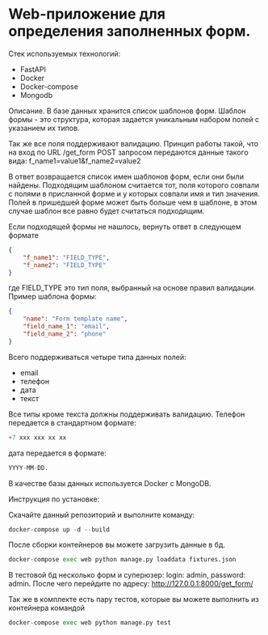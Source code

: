 # Web-приложение для определения заполненных форм.

Стек используемых технологий:
* FastAPI
* Docker
* Docker-compose
* Mongodb

Описание.
В базе данных хранится список шаблонов форм. 
Шаблон формы - это структура, которая задается уникальным набором полей с указанием их типов.

Так же все поля поддерживают валидацию. 
Принцип работы такой, что на вход по URL /get_form POST запросом передаются данные такого вида:
f_name1=value1&f_name2=value2


В ответ возвращается список имен шаблонов форм, если они были найдены.
Подходящим шаблоном считается тот, поля которого совпали с полями в присланной форме и у которых совпали имя и тип значения. Полей в пришедшей форме может быть больше чем в шаблоне, в этом случае шаблон все равно будет считаться подходящим.

Если подходящей формы не нашлось, вернуть ответ в следующем формате
```json
{
    "f_name1": "FIELD_TYPE",
    "f_name2": "FIELD_TYPE"
}

```
где FIELD_TYPE это тип поля, выбранный на основе правил валидации.
Пример шаблона формы:

```json
{
    "name": "Form template name",
    "field_name_1": "email",
    "field_name_2": "phone"
}
```

Всего поддерживаться четыре типа данных полей: 
* email
* телефон
* дата
* текст

Все типы кроме текста должны поддерживать валидацию. Телефон передается в стандартном формате:
```python
+7 xxx xxx xx xx
```
дата передается в формате:
```python
YYYY-MM-DD.
```
В качестве базы данных используется Docker с MongoDB.

Инструкция по установке:

Скачайте данный репозиторий и выполните команду:
```python
docker-compose up -d --build
```
После сборки контейнеров вы можете загрузить данные в бд. 
```python
docker-compose exec web python manage.py loaddata fixtures.json
```
В тестовой бд несколько форм и суперюзер: login: admin, password: admin.
После чего перейдите по адресу: http://127.0.0.1:8000/get_form/

Так же в комплекте есть пару тестов, которые вы можете выполнить из контейнера командой
```python
docker-compose exec web python manage.py test
```




